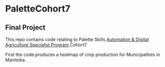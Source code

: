 # PaletteCohort7
## Final Project  
This repo contains code relating to Palette Skills [Automation & Digital Agriculture Specialist Program](https://paletteskills.org/agtech) Cohort7  

First the code produces a heatmap of crop production for Municipalities in Manitoba.  

